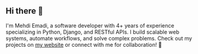 ## Hi there 👋

I'm Mehdi Emadi, a software developer with 4+ years of experience specializing in Python, Django, and RESTful APIs. I build scalable web systems, automate workflows, and solve complex problems. Check out my projects on [my website](https://mahdiemadi.ir) or connect with me for collaboration! 🚀
